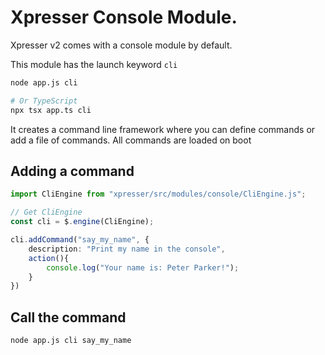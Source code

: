 # Xpresser Console Module.
Xpresser v2 comes with a console module by default.

This module has the launch keyword `cli`

```sh
node app.js cli

# Or TypeScript
npx tsx app.ts cli
```

It creates a command line framework where you can define commands or add a file of commands.
All commands are loaded on boot

## Adding a command
```ts
import CliEngine from "xpresser/src/modules/console/CliEngine.js";

// Get CliEngine
const cli = $.engine(CliEngine);

cli.addCommand("say_my_name", {
    description: "Print my name in the console",
    action(){
        console.log("Your name is: Peter Parker!");
    }
})
```

## Call the command
```sh
node app.js cli say_my_name
```